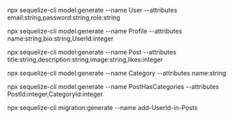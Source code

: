 npx sequelize-cli model:generate --name User --attributes email:string,password:string,role:string

npx sequelize-cli model:generate --name Profile --attributes name:string,bio:string,UserId:integer

npx sequelize-cli model:generate --name Post --attributes title:string,description:string,image:string,likes:integer

npx sequelize-cli model:generate --name Category --attributes name:string

npx sequelize-cli model:generate --name PostHasCategories --attributes PostId:integer,CategoryId:integer

npx sequelize-cli migration:generate --name add-UserId-in-Posts